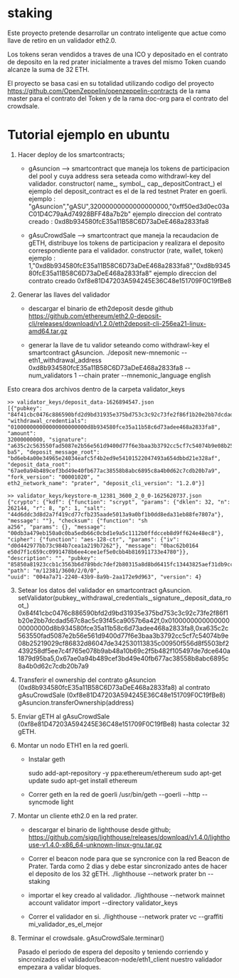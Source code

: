 # staking

Este proyecto pretende desarrollar un contrato inteligente que actue como llave de retiro en un validador eth2.0. 

Los tokens seran vendidos a traves de una ICO y depositado en el contrato de deposito en la red prater inicialmente a traves del mismo Token cuando alcanze la suma de 32 ETH.

El proyecto se basa casi en su totalidad utilizando codigo del proyecto https://github.com/OpenZeppelin/openzeppelin-contracts de la rama master para el contrato del Token y de
la rama doc-org para el contrato del crowdsale.

# Tutorial ejemplo en ubuntu

1) Hacer deploy de los smartcontracts;

	* gAsuncion --> smartcontract que maneja los tokens de participacion del pool y cuya address sera seteada como withdrawl-key del validador.
	constructor( name_, symbol_, cap_,depositContract_) el ejemplo del deposit_contract es el de la red testnet Prater en goerli.
	ejemplo : "gAsuncion","gASU",32000000000000000000,"0xff50ed3d0ec03aC01D4C79aAd74928BFF48a7b2b"
	ejemplo direccion del contrato creado : 0xd8b934580fcE35a11B58C6D73aDeE468a2833fa8
	
	* gAsuCrowdSale --> smartcontract que maneja la recaudacion de gETH, distribuye los tokens de participacion y realizara el deposito correspondiente para el validador.
	constructor (rate, wallet, token)
	ejemplo : 1,"0xd8b934580fcE35a11B58C6D73aDeE468a2833fa8","0xd8b934580fcE35a11B58C6D73aDeE468a2833fa8"
	ejemplo direccion del contrato creado 0xf8e81D47203A594245E36C48e151709F0C19fBe8

2) Generar las llaves del validador
	* descargar el binario de eth2deposit desde github
	https://github.com/ethereum/eth2.0-deposit-cli/releases/download/v1.2.0/eth2deposit-cli-256ea21-linux-amd64.tar.gz
	
	* generar la llave de tu validor seteando como withdrawl-key el smartcontract gAsuncion.
	./deposit new-mnemonic --eth1_withdrawal_address 0xd8b934580fcE35a11B58C6D73aDeE468a2833fa8  --num_validators 1 --chain prater --mnemonic_language english

Esto creara dos archivos dentro de la carpeta validator_keys

	>> validator_keys/deposit_data-1626894547.json
	[{"pubkey": "84f41cbc0476c886590bfd2d9bd31935e375bd753c3c92c73fe2f86f1b20e2bb7dcdad567c8ac5c93f45ca9057b6a42f", "withdrawal_credentials": "010000000000000000000000d8b934580fce35a11b58c6d73adee468a2833fa8", "amount": 
	32000000000, "signature": "a635c2c563550fad5087e2b56e561d9400d77f6e3baa3b3792cc5cf7c54074b9e08b25219029cf86832d86047de342530113835c00950f556d8f5503bf2439258df5ee7c4f765e078b9ab48a10b69c2f5b482f105497de7dce640a1879d95
	ba5", "deposit_message_root": "bd6eb4a00e34965e24034eafc5f4b2ed9e54101522047493a654dbbd21e328af", "deposit_data_root": "67ae0a94b489cef3bd49e40fb677ac38558b8abc6895c8a4b0d62c7cdb20b7a9", "fork_version": "00001020", "
	eth2_network_name": "prater", "deposit_cli_version": "1.2.0"}]
	
	>> validator_keys/keystore-m_12381_3600_2_0_0-1625620737.json
	{"crypto": {"kdf": {"function": "scrypt", "params": {"dklen": 32, "n": 262144, "r": 8, "p": 1, "salt": "44d6ddc3d8d2a7f419cd77cfb235aade5013a9a0bf1b0dd8eda31eb88fe7807a"}, "message": ""}, "checksum": {"function": "sh
	a256", "params": {}, "message": "00db3a479eb150a0c0ba5edb66c0cbd1e9a5c1112b0ffdcceb8d9ff624e48ec8"}, "cipher": {"function": "aes-128-ctr", "params": {"iv": "d0d442977bb73c984b7cea1a219b7262"}, "message": "0bac62b0164
	e50d7f1c659cc0991478b6ee4cee1ef5e0cbb4b816911733e4780"}}, "description": "", "pubkey": "85850a81923ccb1c3563b6d789bdc7def2b80315a8d8bd6415fc13443825aef31db9ccfcb65136d03af8525c0255e0f0", "path": "m/12381/3600/2/0/0",
	"uuid": "004a7a71-2240-43b9-8a9b-2aa172e9d963", "version": 4}
 
3) Setear los datos del validador en smartcontract gAsuncion.
	setValidator(pubkey_,withdrawal_credentials_,signature_,deposit_data_root_)
	0x84f41cbc0476c886590bfd2d9bd31935e375bd753c3c92c73fe2f86f1b20e2bb7dcdad567c8ac5c93f45ca9057b6a42f,0x010000000000000000000000d8b934580fce35a11b58c6d73adee468a2833fa8,0xa635c2c563550fad5087e2b56e561d9400d77f6e3baa3b3792cc5cf7c54074b9e08b25219029cf86832d86047de342530113835c00950f556d8f5503bf2439258df5ee7c4f765e078b9ab48a10b69c2f5b482f105497de7dce640a1879d95ba5,0x67ae0a94b489cef3bd49e40fb677ac38558b8abc6895c8a4b0d62c7cdb20b7a9

4) Transferir el ownership del contrato gAsuncion (0xd8b934580fcE35a11B58C6D73aDeE468a2833fa8) al contrato gAsuCrowdSale (0xf8e81D47203A594245E36C48e151709F0C19fBe8)
	gAsuncion.transferOwnership(address)

5) Enviar gETH al gAsuCrowdSale (0xf8e81D47203A594245E36C48e151709F0C19fBe8) hasta colectar 32 gETH.
	
6) Montar un nodo ETH1 en la red goerli.
	* Instalar geth 
	
		sudo add-apt-repository -y ppa:ethereum/ethereum
		sudo apt-get update
		sudo apt-get install ethereum
	
	* Correr geth en la red de goerli
		/usr/bin/geth --goerli --http --syncmode light

7) Montar un cliente eth2.0 en la red prater.
	* descargar el binario de lighthouse desde github;
	https://github.com/sigp/lighthouse/releases/download/v1.4.0/lighthouse-v1.4.0-x86_64-unknown-linux-gnu.tar.gz
	
	* Correr el beacon node para que se syncronice con la red Beacon de Prater. Tarda como 2 dias y debe estar sincronizado antes de hacer el deposito de los 32 gETH.
		./lighthouse --network prater bn --staking
	* importar el key creado al validador.
		./lighthouse --network mainnet account validator import --directory validator_keys
	* Correr el validador en si.
		./lighthouse --network prater vc --graffiti mi_validador_es_el_mejor

8) Terminar el crowdsale. 
	gAsuCrowdSale.terminar()
	
	Pasado el periodo de espera del deposito y teniendo corriendo y sincronizados el validador/beacon-node/eth1_client nuestro validador empezara a validar bloques.

